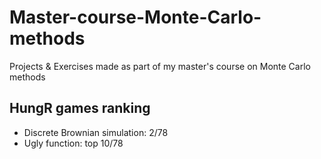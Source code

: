 # Master-course-Monte-Carlo-methods
Projects &amp; Exercises made as part of my master's course on Monte Carlo methods 

## HungR games ranking
- Discrete Brownian simulation: 2/78
- Ugly function: top 10/78
